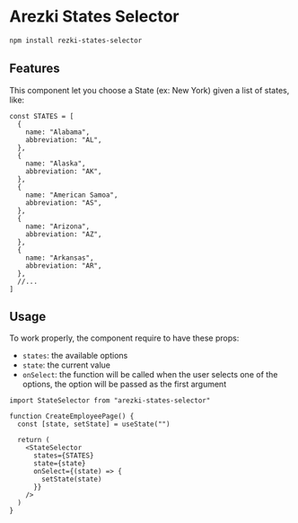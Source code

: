 # Arezki States Selector

```bash
npm install rezki-states-selector
```

## Features
This component let you choose a State (ex: New York) given a list of states, like:

```tsx
const STATES = [
  {
    name: "Alabama",
    abbreviation: "AL",
  },
  {
    name: "Alaska",
    abbreviation: "AK",
  },
  {
    name: "American Samoa",
    abbreviation: "AS",
  },
  {
    name: "Arizona",
    abbreviation: "AZ",
  },
  {
    name: "Arkansas",
    abbreviation: "AR",
  },
  //...
]
```

## Usage
To work properly, the component require to have these props:
- `states`: the available options
- `state`: the current value
- `onSelect`: the function will be called when the user selects one of the options, the option will be passed as the first argument

```tsx
import StateSelector from "arezki-states-selector"

function CreateEmployeePage() {
  const [state, setState] = useState("")

  return (
    <StateSelector
      states={STATES}
      state={state}
      onSelect={(state) => {
        setState(state)
      }}
    />
  )
}
```
